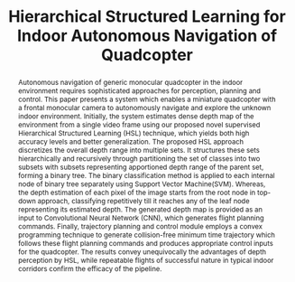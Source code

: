 ---
layout: project-page-new
title: "Hierarchical Structured Learning for Indoor Autonomous Navigation of Quadcopter"
authors:
  - name: Vishakh Duggal
    sup: 1
  - name: Utsav Shah
    sup: 1
  - name: Kumar Bipin
    sup: 1
  - name: K. Madhava Krishna
    sup: 1
affiliations:
  - name: IIIT Hyderabad, India
    link: https://robotics.iiit.ac.in
    sup: 1
permalink: publications/2016/Duggal_Hierarchical-Structured-Learning
abstract: "Autonomous navigation of generic monocular quadcopter in the indoor environment requires sophisticated approaches for perception, planning and control. This paper presents a system which enables a miniature quadcopter with a frontal monocular camera to autonomously navigate and explore the unknown indoor environment. Initially, the system estimates dense depth map of the environment from a single video frame using our proposed novel supervised Hierarchical Structured Learning (HSL) technique, which yields both high accuracy levels and better generalization. The proposed HSL approach discretizes the overall depth range into multiple sets. It structures these sets hierarchically and recursively through partitioning the set of classes into two subsets with subsets representing apportioned depth range of the parent set, forming a binary tree. The binary classification method is applied to each internal node of binary tree separately using Support Vector Machine(SVM). Whereas, the depth estimation of each pixel of the image starts from the root node in top-down approach, classifying repetitively till it reaches any of the leaf node representing its estimated depth. The generated depth map is provided as an input to Convolutional Neural Network (CNN), which generates flight planning commands. Finally, trajectory planning and control module employs a convex programming technique to generate collision-free minimum time trajectory which follows these flight planning commands and produces appropriate control inputs for the quadcopter. The results convey unequivocally the advantages of depth perception by HSL, while repeatable flights of successful nature in typical indoor corridors confirm the efficacy of the pipeline."
paper: https://robotics.iiit.ac.in/people/utsav.shah/project_page/hsl/Vishakh.pdf
video: https://robotics.iiit.ac.in/people/utsav.shah/project_page/hsl/Vishakh.mp4
# iframe: https://www.youtube.com/embed/jhjskX4FQwA

---
